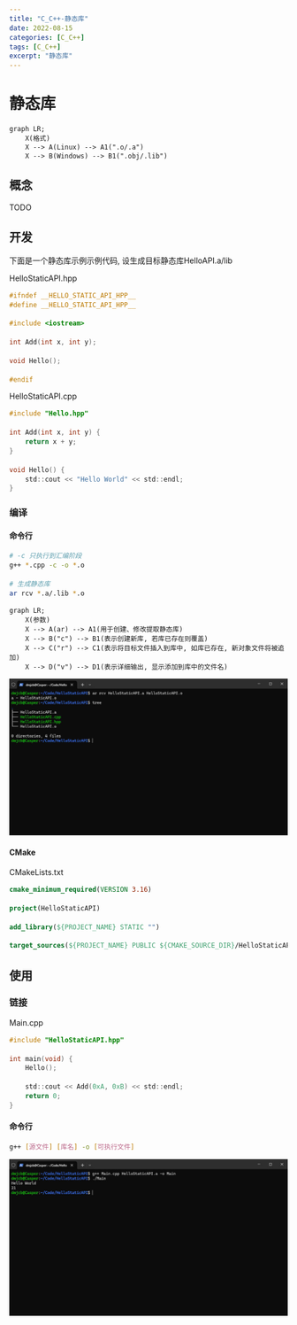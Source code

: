 ```yaml
---
title: "C_C++-静态库"
date: 2022-08-15
categories: [C_C++]
tags: [C_C++]
excerpt: "静态库"
---
```


# 静态库

```mermaid
graph LR;
    X(格式)
    X --> A(Linux) --> A1(".o/.a")
    X --> B(Windows) --> B1(".obj/.lib")
```

## 概念

TODO

## 开发

下面是一个静态库示例示例代码, 设生成目标静态库HelloAPI.a/lib

HelloStaticAPI.hpp

```c++
#ifndef __HELLO_STATIC_API_HPP__
#define __HELLO_STATIC_API_HPP__

#include <iostream>

int Add(int x, int y);

void Hello();

#endif
```

HelloStaticAPI.cpp

```c
#include "Hello.hpp"

int Add(int x, int y) {
    return x + y;
}

void Hello() {
    std::cout << "Hello World" << std::endl;
}
```

### 编译

#### 命令行

```sh
# -c 只执行到汇编阶段
g++ *.cpp -c -o *.o

# 生成静态库
ar rcv *.a/.lib *.o
```

```mermaid
graph LR;
    X(参数)
    X --> A(ar) --> A1(用于创建、修改提取静态库)
    X --> B("c") --> B1(表示创建新库, 若库已存在则覆盖)
    X --> C("r") --> C1(表示将目标文件插入到库中, 如库已存在, 新对象文件将被追加)
    X --> D("v") --> D1(表示详细输出, 显示添加到库中的文件名)
```

![](/Resource/Imgur/20241109_161216.jpg)

#### CMake

CMakeLists.txt

```cmake
cmake_minimum_required(VERSION 3.16)
 
project(HelloStaticAPI)

add_library(${PROJECT_NAME} STATIC "")

target_sources(${PROJECT_NAME} PUBLIC ${CMAKE_SOURCE_DIR}/HelloStaticAPI.cpp)
```

## 使用

### 链接

Main.cpp

```c
#include "HelloStaticAPI.hpp"

int main(void) {
    Hello();

    std::cout << Add(0xA, 0xB) << std::endl;
    return 0;
}
```

#### 命令行

```sh
g++ [源文件] [库名] -o [可执行文件]
```

![](/Resource/Imgur/20241109_161823.jpg)